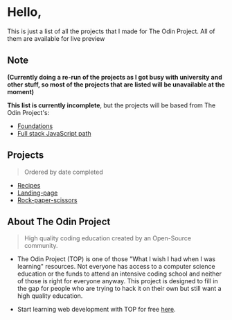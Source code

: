 # Hello,
This is just a list of all the projects that I made for The Odin Project. All of them are available for live preview

## Note
**(Currently doing a re-run of the projects as I got busy with university and other stuff, so most of the projects that are listed will be unavailable at the moment)**

**This list is currently incomplete**, but the projects will be based from The Odin Project's:
* [Foundations](https://www.theodinproject.com/paths/foundations/courses/foundations)
* [Full stack JavaScript path](https://www.theodinproject.com/paths/full-stack-javascript)

## Projects
> Ordered by date completed

* [Recipes](https://github.com/AncientSoup/odin-recipes)
* [Landing-page](https://github.com/AncientSoup/Landing-page)
* [Rock-paper-scissors](https://github.com/AncientSoup/rock-paper-scissors)

## About The Odin Project
> High quality coding education created by an Open-Source community.
  
* The Odin Project (TOP) is one of those "What I wish I had when I was learning" resources. Not everyone has access to a computer science education or the funds to attend an intensive coding school and neither of those is right for everyone anyway. This project is designed to fill in the gap for people who are trying to hack it on their own but still want a high quality education.
  
* Start learning web development with TOP for free [here](https://www.theodinproject.com/).
